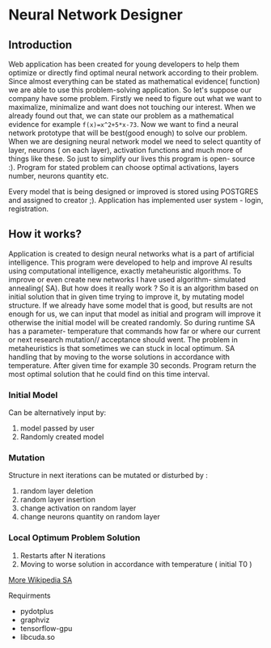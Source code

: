 
# Neural Network Designer
## Introduction
Web application has been created for young developers to help them optimize or directly find optimal neural network according to
 their problem. Since almost everything can be stated as mathematical evidence( function) we are able to use this problem-solving application.
 So let's suppose our company have some problem. Firstly we need to figure out what we want to maximalize, minimalize and want does not touching our interest.
 When we already found out that, we can state our problem as a mathematical evidence for example 
 `f(x)=x^2+5*x-73`. 
 Now we want to find a neural network 
 prototype that will be best(good enough) to solve our problem.
 When we are designing neural network model we need to select quantity of layer, neurons ( on each layer), activation functions and much more of things like these. 
 So just to simplify our lives this program is open- source :).
 Program for stated problem can choose optimal activations, layers number, neurons quantity  etc.

Every model that is being designed or improved is stored using POSTGRES and assigned to creator ;).
Application has implemented user system - login, registration.
 ## How it works?
 Application is created to design neural networks what is a part of artificial intelligence.
  This program were developed to help and improve AI results using computational intelligence, exactly metaheuristic algorithms.
 To improve or even create new networks I have used algorithm- simulated annealing( SA). But how does it really work ?
 So it is an algorithm based on initial solution that in given time trying to improve it, by mutating model structure.
  If we already have some model that is good, but results are not enough for us, we can input that model as initial and 
  program will improve it otherwise the initial model will be created randomly. So during runtime SA has a parameter- 
  temperature that commands how far or where our current or next research mutation// acceptance should went. The problem in metaheuristics is
   that sometimes we can stuck in local optimum. SA handling that by moving to the worse solutions in accordance with
   temperature. After given time for example 30 seconds. Program return the most optimal solution that he could find on this
   time interval.
### Initial Model
Can be alternatively input by:
1. model passed by user
2. Randomly created model
### Mutation
Structure in next iterations can be mutated or disturbed by :
1. random layer deletion
2. random layer insertion
3. change activation on random layer
4. change neurons quantity on random layer
### Local Optimum Problem Solution
1. Restarts after N iterations
2. Moving to worse solution in accordance with temperature ( initial T0 )


[More Wikipedia SA](https://en.wikipedia.org/wiki/Simulated_annealing)

Requirments 
- pydotplus
- graphviz 
- tensorflow-gpu
- libcuda.so